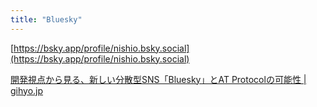```yaml
---
title: "Bluesky"
---
```


[https://bsky.app/profile/nishio.bsky.social](https://bsky.app/profile/nishio.bsky.social)

[開発視点から見る、新しい分散型SNS「Bluesky」とAT Protocolの可能性 | gihyo.jp](https://gihyo.jp/article/2023/04/bluesky-atprotocol)
